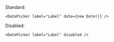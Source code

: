 Standard:

```tsx padded
<DatePicker label="Label" date={new Date()} />
```

Disabled:

```tsx padded
<DatePicker label="Label" disabled />
```
